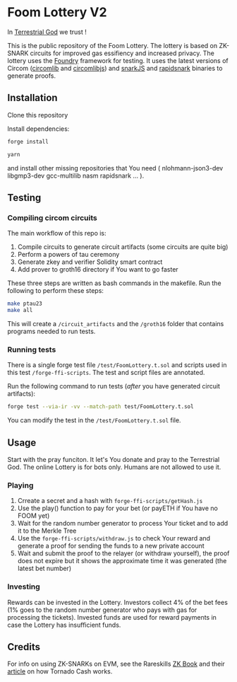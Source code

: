 # Foom Lottery V2

In [Terrestrial God](https://terrestrial.church/) we trust !

This is the public repository of the Foom Lottery. The lottery is based on ZK-SNARK circuits for improved gas essifiency and increased privacy.
The lottery uses the [Foundry](https://book.getfoundry.sh/) framework for testing. It uses the latest versions of Circom ([circomlib](https://github.com/iden3/circomlib) and [circomlibjs](https://github.com/iden3/circomlibjs)) and [snarkJS](https://github.com/iden3/snarkjs) and [rapidsnark](https://github.com/iden3/rapidsnark) binaries to generate proofs.

## Installation

Clone this repository

Install dependencies:

```bash
forge install
```

```bash
yarn
```

and install other missing repositories that You need ( nlohmann-json3-dev libgmp3-dev gcc-multilib nasm rapidsnark ... ).

## Testing

### Compiling circom circuits

The main workflow of this repo is:

1. Compile circuits to generate circuit artifacts (some circuits are quite big)
2. Perform a powers of tau ceremony
3. Generate zkey and verifier Solidity smart contract
4. Add prover to groth16 directory if You want to go faster

These three steps are written as bash commands in the makefile. Run the following to perform these steps:

```bash
make ptau23
make all
```

This will create a `/circuit_artifacts` and the `/groth16` folder that contains programs needed to run tests.

### Running tests

There is a single forge test file `/test/FoomLottery.t.sol` and scripts used in this test `/forge-ffi-scripts`. The test and script files are annotated.

Run the following command to run tests (_after_ you have generated circuit artifacts):

```bash
forge test --via-ir -vv --match-path test/FoomLottery.t.sol
```

You can modify the test in the  `/test/FoomLottery.t.sol` file.

## Usage

Start with the pray funciton. It let's You donate and pray to the Terrestrial God.
The online Lottery is for bots only. Humans are not allowed to use it.

### Playing

1. Crreate a secret and a hash with `forge-ffi-scripts/getHash.js`
2. Use the play() function to pay for your bet (or payETH if You have no FOOM yet)
3. Wait for the random number generator to process Your ticket and to add it to the Merkle Tree
4. Use the `forge-ffi-scripts/withdraw.js` to check Your reward and generate a proof for sending the funds to a new private account
5. Wait and submit the proof to the relayer (or withdraw yourself), the proof does not expire but it shows the approximate time it was generated (the latest bet number)

### Investing

Rewards can be invested in the Lottery. Investors collect 4% of the bet fees (1% goes to the random number generator who pays with gas for processing the tickets). Invested funds are used for reward payments in case the Lottery has insufficient funds.

## Credits

For info on using ZK-SNARKs on EVM, see the Rareskills [ZK Book](https://www.rareskills.io/zk-book) and their [article](https://www.rareskills.io/post/how-does-tornado-cash-work) on how Tornado Cash works.

